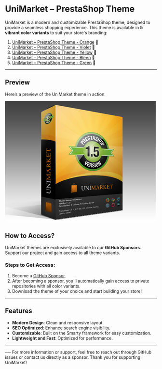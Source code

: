 # UniMarket – PrestaShop Theme

UniMarket is a modern and customizable PrestaShop theme, designed to provide a seamless shopping experience. This theme is available in **5 vibrant color variants** to suit your store's branding:

1. [UniMarket – PrestaShop Theme - Orange](https://github.com/phirebase/unimarket_orange) 🍊
2. [UniMarket – PrestaShop Theme - Violet](https://github.com/phirebase/unimarket_violet) 🌸
3. [UniMarket – PrestaShop Theme - Yellow](https://github.com/phirebase/unimarket_yellow) 🌟
4. [UniMarket – PrestaShop Theme - Bleen](https://github.com/phirebase/unimarket_bleen) 🌊
5. [UniMarket – PrestaShop Theme - Green](https://github.com/phirebase/unimarket_green) 🌿

---
## Preview
Here’s a preview of the UniMarket theme in action:

![UniMarket Preview](assets/unimarket.png)

## How to Access?

UniMarket themes are exclusively available to our **GitHub Sponsors**. Support our project and gain access to all theme variants.

### Steps to Get Access:
1. Become a [GitHub Sponsor](https://github.com/sponsors/phirebase).
2. After becoming a sponsor, you'll automatically gain access to private repositories with all color variants.
3. Download the theme of your choice and start building your store!

---

## Features
- **Modern Design**: Clean and responsive layout.
- **SEO Optimized**: Enhance search engine visibility.
- **Customizable**: Built on the Smarty framework for easy customization.
- **Lightweight and Fast**: Optimized for performance.

---

<!--## Screenshots
![Preview of UniMarket](https://via.placeholder.com/800x400)  
_Example of UniMarket in action. Screenshot or GIF here._--!>

---

For more information or support, feel free to reach out through GitHub issues or contact us directly as a sponsor. Thank you for supporting UniMarket!
